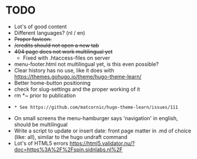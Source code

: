 # TODO

* Lot's of good content
* Different languages? (nl / en)
* ~~Proper favicon.~~
* ~~/credits should not open a new tab~~
* ~~404 page does not work multilingual yet~~
  * Fixed with .htaccess-files on server
* menu-footer.html not multilingual yet, is this even possible?
* Clear history has no use, like it does with https://themes.gohugo.io/theme/hugo-theme-learn/
* Better home-button positioning
* check for slug-settings and the proper working of it
* rm *~ prior to publication
* ~~~Dynamic line under links is missing - issue seems to be in theme-[red,blue,green,spin]css~~~
  * See https://github.com/matcornic/hugo-theme-learn/issues/111
* On small screens the menu-hamburger says 'navigation' in english, should be multilingual
* Write a script to update or insert date: front page matter in .md of choice (like: all), similar to the hugo undraft command
* Lot's of HTML5 errors https://html5.validator.nu/?doc=https%3A%2F%2Fspin.sidnlabs.nl%2F
